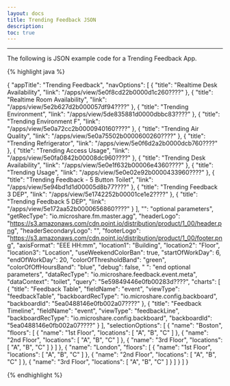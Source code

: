 ```yaml
---
layout: docs
title: Trending Feedback JSON
description: 
toc: true
---
```


---------------------------------------

The following is JSON example code for a Trending Feedback App.

{% highlight java %}

{
	"appTitle": "Trending Feedback",
	"navOptions": [
		{
			"title": "Realtime Desk Availability",
			"link": "/apps/view/5e0f8cd22b0000d1c260????"
		},
		{
			"title": "Realtime Room Availability",
			"link": "/apps/view/5e2b627d2b000057df94????"
		},
		{
			"title": "Trending Environment",
			"link": "/apps/view/5de835881d0000dbbc83????"
		},
		{
			"title": "Trending Environment F",
			"link": "/apps/view/5e0a72cc2b0000940160????"
		},
		{
			"title": "Trending Air Quality",
			"link": "/apps/view/5e0a75502b0000600260????"
		},
		{
			"title": "Trending Refrigerator",
			"link": "/apps/view/5e0f6d2a2b0000dcb760????"
		},
		{
			"title": "Trending Access Usage",
			"link": "/apps/view/5e0fa0842b00008dc960????"
		},
		{
			"title": "Trending Desk Availability",
			"link": "/apps/view/5e0e1f632b00006e4360????"
		},
		{
			"title": "Trending Usage",
			"link": "/apps/view/5e0e02e92b0000433960????"
		},
		{
			"title": "Trending Feedback - 5 Button Toilet",
			"link": "/apps/view/5e94bd1d1d00005d8b77????"
		},
		{
			"title": "Trending Feedback 3 DEP",
			"link": "/apps/view/5e1742252b00001ce1e2????"
		},
		{
			"title": "Trending Feedback 5 DEP",
			"link": "/apps/view/5e172aa52b0000656860????"
		}
	],
	"": "optional parameters",
	"getRecType": "io.microshare.fm.master.agg",
	"headerLogo": "https://s3.amazonaws.com/cdn.point.io/distribution/product/1_00/header.png",
	"headerSecondaryLogo": "",
	"footerLogo": "https://s3.amazonaws.com/cdn.point.io/distribution/product/1_00/footer.png",
	"axisFormat": "EEE HH:mm",
	"location1": "Building",
	"location2": "Floor",
	"location3": "Location",
	"useWeekendColorBan": true,
	"startOfWorkDay": 6,
	"endOfWorkDay": 20,
	"colorOfThresholdBand": "green",
	"colorOfOffHoursBand": "blue",
	"debug": false,
	" ": "end optional parameters",
	"dataRecType": "io.microshare.feedback.event.meta",
	"dataContext": "toilet",
	"query": "5e59849446e0fb00283d????",
	"charts": [
		{
			"title": "Feedback Table",
			"fieldName": "event",
			"viewType": "feedbackTable",
			"backboardRecType": "io.microshare.config.backboard",
			"backboardId": "5ea0488146e0fb002a07????"
		},
		{
			"title": "Feedback Timeline",
			"fieldName": "event",
			"viewType": "feedbackLine",
			"backboardRecType": "io.microshare.config.backboard",
			"backboardId": "5ea0488146e0fb002a07????"
		}
	],
	"selectionOptions": [
		{
			"name": "Boston",
			"floors": [
				{
					"name": "1st Floor",
					"locations": [
						"A",
						"B",
						"C"
					]
				},
				{
					"name": "2nd Floor",
					"locations": [
						"A",
						"B",
						"C"
					]
				},
				{
					"name": "3rd Floor",
					"locations": [
						"A",
						"B",
						"C"
					]
				}
			]
		},
		{
			"name": "London",
			"floors": [
				{
					"name": "1st Floor",
					"locations": [
						"A",
						"B",
						"C"
					]
				},
				{
					"name": "2nd Floor",
					"locations": [
						"A",
						"B",
						"C"
					]
				},
				{
					"name": "3rd Floor",
					"locations": [
						"A",
						"B",
						"C"
					]
				}
			]
		}
	]
}

{% endhighlight %}